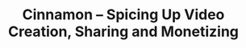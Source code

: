 ---
name:
title: 'Cinnamon – Spicing Up Video Creation, Sharing and Monetizing'
subtitle:
layout: case-studies
featured_image: /uploads/cinnamon-video.png
featured_text: >-
  Cinnamon is a new video platform and a tool that enables creators to produce,
  remix, share, monetize and distribute video across platforms, without ads.
write_up_html: >-
  <p><strong>Innovation in Web Monetized Video&nbsp; </strong></p><p>Cinnamon,
  now in beta, is a new video platform and a tool that enables creators to
  produce, remix, share, monetize and distribute video across platforms, without
  ads. Cinnamon uses Coil, a Web Monetization provider leveraging Interledger,
  to make micropayments to content creators. It also helps artists develop
  engaging and easily shareable content in a very open community-driven
  environment. On the Cinnamon platform, viewers will find videos from some of
  the world's most imaginative and innovative creators.</p><p>Cinnamon offers a
  unique and intuitive experience. The platform needs no instruction manual; the
  user experience seamlessly flows from one step to the next. Cinnamon is not
  positioned as a competitor to existing services, as it offers a different
  monetization model for creators. However, viewed at a high level, it provides
  end-users with functionality similar to what's on YouTube, Vimeo and
  others.</p><p>Founded in 2019, the company is incorporated in Delaware and
  based in Prague, in the Czech Republic.</p><p><strong>Inventing A Better Way
  To Treat Video Creators</strong></p><p>Cinnamon's founder R&oacute;bert
  Tarabč&aacute;k felt that the way creators were treated had to change. Too
  much content was being simply given away, while existing means of monetization
  were cumbersome and not favorable to either creators or viewers &ndash; think
  unsightly ads and access-blocking subscriptions.</p><p>With the launch of
  Coil, which enables micropayments to websites, Tarabč&aacute;k saw new and
  exciting use cases for Interledger, an open protocol suite for sending
  payments across different ledgers. The Interledger protocol functions as a
  gateway to connect those who send money with those who receive money, and it
  creates a financial route that is both quicker and cheaper than
  alternatives.</p><p>Tarabč&aacute;k understood Coil as providing a
  revolutionary form of monetization. He realized that one of the apps Coil
  could serve would be a video-streaming service that solved some of the
  problems that creators run into with existing services &ndash; and
  monetization via Interledger could be the solution they&rsquo;ve been waiting
  for. And from that striking idea, Cinnamon was
  born.</p><p><strong>Interoperability Enabling
  Access</strong></p><p>Interledger is an open protocol suite for sending
  payments across different ledgers. Like the internet, connectors route packets
  of money across independent networks. Interledger's open architecture and
  minimal protocol enable interoperability for any value transfer system.
  Interledger is not tied to a single company, blockchain or currency; Cinnamon
  uses it because it eliminates any central authority.</p><p><strong>Better Web
  Monetization</strong></p><p>Web Monetization is a key aspect of Cinnamon, and
  it's enabled by integrating with Coil, which is based on Interledger. Other
  micropayments models have been tried before, but with mixed results.</p><p>One
  of the things that makes Coil different is the fact that it&rsquo;s based on
  the open Interledger protocol. Coil allows micropayments to be sent to
  creators on Cinnamon for every second of their content being viewed, while
  viewers watch videos on Cinnamon (and consume Web Monetized content elsewhere)
  totally ad-free.</p><p>"Think about having a card you scan when you use public
  transport. Every month you pay $5 and you gain unlimited access to buses,
  trams, ferries, subways and more. Coil is the public transport card of the
  internet. As more and more websites and applications proceed to use Coil, you
  keep gaining more and more access to exclusive content,&rdquo; said
  Tarabč&aacute;k. &ldquo;We&rsquo;re excited to see Cinnamon blossom into a
  growing source for some of the most dynamic, engaging and diverse video
  content on the web, and we&rsquo;re proud to be able to compensate our
  creators using Interledger and Coil technology."</p><p>Just as in real life,
  when people pay someone for goods and services in cash, there is a wallet (or
  pocket) where someone's money is stored. To receive financial rewards from
  Cinnamon viewers, content creators will need to set up an e-wallet. Coil
  currently uses Uphold and GateHub.</p><p><strong>How to Enjoy a Taste of
  Cinnamon</strong></p><p>Due to the new form of content monetization, Cinnamon
  operates under a different model, compared to other video-sharing platforms.
  To start using Cinnamon as a viewer:</p><ol><li>Set up a Coil
  Account</li><li>Sign in to Cinnamon with Coil</li><li>Kick back, relax and
  enjoy the show!</li></ol><p>With Cinnamon, you will be able to view exclusive
  content created with the latest monetization and human interaction
  technologies, allowing content creators to up their game for your
  enjoyment.</p>
learn_more_link: 'https://cinnamon.video/ '
---